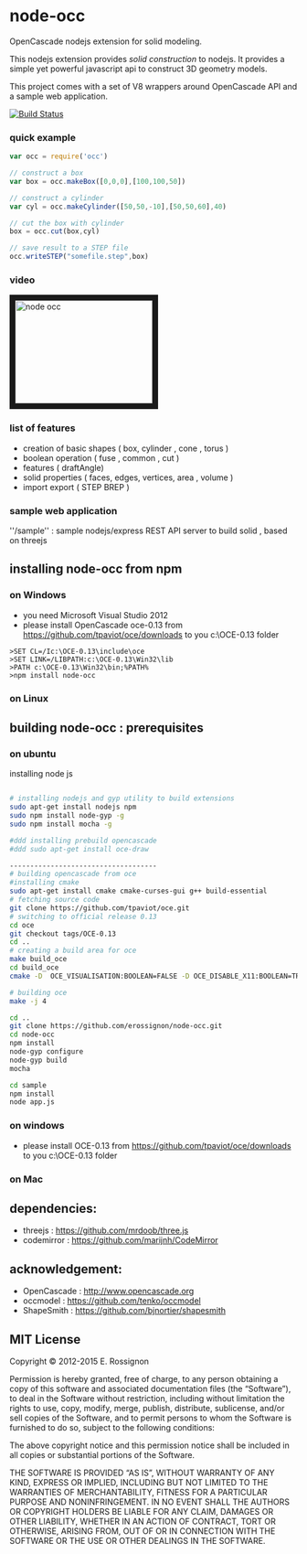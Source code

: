# node-occ

OpenCascade nodejs extension for solid modeling.

This nodejs extension provides *solid construction* to nodejs. 
It provides a simple yet powerful javascript api to construct 3D geometry models.

This project comes with a set of V8 wrappers around OpenCascade API and a sample web application.

[![Build Status](https://travis-ci.org/erossignon/node-occ.png?branch=master)](https://travis-ci.org/erossignon/node-occ)


### quick example


```javascript
var occ = require('occ')

// construct a box
var box = occ.makeBox([0,0,0],[100,100,50])

// construct a cylinder
var cyl = occ.makeCylinder([50,50,-10],[50,50,60],40)

// cut the box with cylinder
box = occ.cut(box,cyl)

// save result to a STEP file
occ.writeSTEP("somefile.step",box)

```


### video
<a href="http://www.youtube.com/watch?feature=player_embedded&v=swUPSa2zyrY" target="_blank"><img src="http://img.youtube.com/vi/swUPSa2zyrY/0.jpg" 
alt="node occ" width="240" height="180" border="10" /></a>


### list of features

- creation of basic shapes ( box, cylinder , cone , torus )
- boolean operation ( fuse , common , cut )
- features  ( draftAngle)
- solid properties ( faces, edges, vertices, area , volume )
- import export ( STEP BREP )



### sample web application

''/sample'' : sample nodejs/express REST API server to build solid , based on threejs



## installing node-occ from npm
 
### on Windows
  - you need Microsoft Visual Studio 2012
  - please install OpenCascade oce-0.13  from https://github.com/tpaviot/oce/downloads to you c:\OCE-0.13 folder
  

  ```
  >SET CL=/Ic:\OCE-0.13\include\oce
  >SET LINK=/LIBPATH:c:\OCE-0.13\Win32\lib
  >PATH c:\OCE-0.13\Win32\bin;%PATH%
  >npm install node-occ
  ```
   
### on Linux




## building node-occ :  prerequisites

### on ubuntu

installing node js
```bash

# installing nodejs and gyp utility to build extensions
sudo apt-get install nodejs npm
sudo npm install node-gyp -g
sudo npm install mocha -g

#ddd installing prebuild opencascade
#ddd sudo apt-get install oce-draw

------------------------------------
# building opencascade from oce
#installing cmake
sudo apt-get install cmake cmake-curses-gui g++ build-essential
# fetching source code
git clone https://github.com/tpaviot/oce.git
# switching to official release 0.13
cd oce
git checkout tags/OCE-0.13
cd ..
# creating a build area for oce
make build_oce
cd build_oce
cmake -D  OCE_VISUALISATION:BOOLEAN=FALSE -D OCE_DISABLE_X11:BOOLEAN=TRUE -D OCE_USE_PCH:BOOLEAN=TRUE  ../oce

# building oce
make -j 4

cd ..
git clone https://github.com/erossignon/node-occ.git
cd node-occ
npm install
node-gyp configure
node-gyp build
mocha

cd sample
npm install
node app.js
```


### on windows
  - please install OCE-0.13  from https://github.com/tpaviot/oce/downloads to you c:\OCE-0.13 folder


### on Mac


## dependencies:

 - threejs    : https://github.com/mrdoob/three.js
 - codemirror : https://github.com/marijnh/CodeMirror

## acknowledgement:
    
 - OpenCascade : http://www.opencascade.org
 - occmodel    : https://github.com/tenko/occmodel
 - ShapeSmith  : https://github.com/bjnortier/shapesmith



## MIT License

Copyright © 2012-2015 E. Rossignon

Permission is hereby granted, free of charge, to any person obtaining a copy of this software and associated documentation files (the “Software”), to deal in the Software without restriction, including without limitation the rights to use, copy, modify, merge, publish, distribute, sublicense, and/or sell copies of the Software, and to permit persons to whom the Software is furnished to do so, subject to the following conditions:

The above copyright notice and this permission notice shall be included in all copies or substantial portions of the Software.

THE SOFTWARE IS PROVIDED “AS IS”, WITHOUT WARRANTY OF ANY KIND, EXPRESS OR IMPLIED, INCLUDING BUT NOT LIMITED TO THE WARRANTIES OF MERCHANTABILITY, FITNESS FOR A PARTICULAR PURPOSE AND NONINFRINGEMENT. IN NO EVENT SHALL THE AUTHORS OR COPYRIGHT HOLDERS BE LIABLE FOR ANY CLAIM, DAMAGES OR OTHER LIABILITY, WHETHER IN AN ACTION OF CONTRACT, TORT OR OTHERWISE, ARISING FROM, OUT OF OR IN CONNECTION WITH THE SOFTWARE OR THE USE OR OTHER DEALINGS IN THE SOFTWARE.
